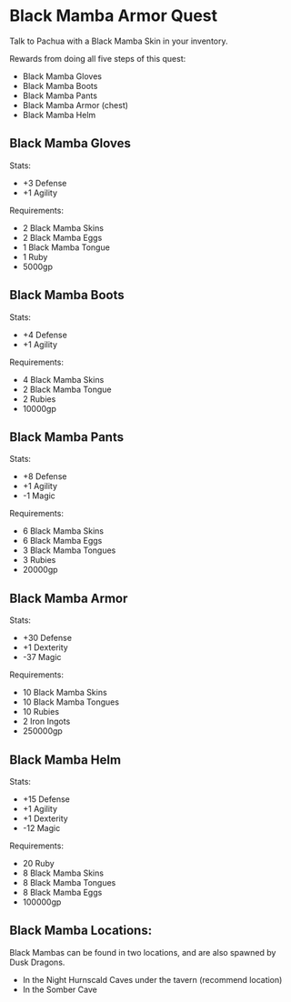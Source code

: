 Black Mamba Armor Quest
=======================

Talk to Pachua with a Black Mamba Skin in your inventory.

Rewards from doing all five steps of this quest:

* Black Mamba Gloves
* Black Mamba Boots
* Black Mamba Pants
* Black Mamba Armor (chest)
* Black Mamba Helm


Black Mamba Gloves
------------------
Stats:

* +3 Defense
* +1 Agility

Requirements:

* 2 Black Mamba Skins
* 2 Black Mamba Eggs
* 1 Black Mamba Tongue
* 1 Ruby
* 5000gp


Black Mamba Boots
------------------
Stats:

* +4 Defense
* +1 Agility

Requirements:

* 4 Black Mamba Skins
* 2 Black Mamba Tongue
* 2 Rubies
* 10000gp


Black Mamba Pants
------------------
Stats:

* +8 Defense
* +1 Agility
* -1 Magic

Requirements:

* 6 Black Mamba Skins
* 6 Black Mamba Eggs
* 3 Black Mamba Tongues
* 3 Rubies
* 20000gp


Black Mamba Armor
------------------
Stats:

* +30 Defense
* +1 Dexterity
* -37 Magic

Requirements:

* 10 Black Mamba Skins
* 10 Black Mamba Tongues
* 10 Rubies
* 2 Iron Ingots
* 250000gp


Black Mamba Helm
------------------
Stats:

* +15 Defense
* +1 Agility
* +1 Dexterity
* -12 Magic

Requirements:

* 20 Ruby
* 8 Black Mamba Skins
* 8 Black Mamba Tongues
* 8 Black Mamba Eggs
* 100000gp


Black Mamba Locations:
---------------------
Black Mambas can be found in two locations, and are also spawned by Dusk Dragons.

* In the Night Hurnscald Caves under the tavern (recommend location)
* In the Somber Cave
